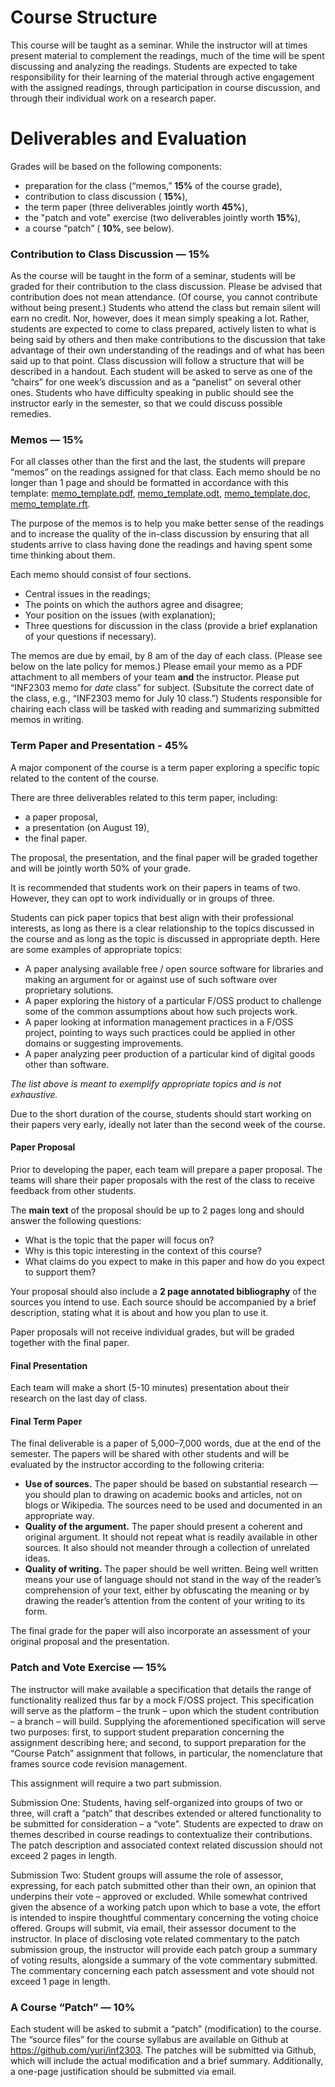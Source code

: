# Course Structure

This course will be taught as a seminar.
While the instructor will at times present material to complement the
  readings, much of the time will be spent discussing and analyzing
  the readings.
Students are expected to take responsibility for their learning of the
  material through active engagement with the assigned readings,
  through participation in course discussion, and through their
  individual work on a research paper.

# Deliverables and Evaluation

Grades will be based on the following components:

  * preparation for the class (“memos,”  **15%** of the course grade),
  * contribution to class discussion ( **15%**),
  * the term paper (three deliverables jointly worth **45%**),
  * the "patch and vote" exercise (two deliverables jointly worth **15%**),
  * a course “patch” ( **10%**, see below).

### Contribution to Class Discussion — 15%

As the course will be taught in the form of a seminar, students will
  be graded for their contribution to the class discussion.
<span class="important">Please be advised that contribution does not
  mean attendance.</span>
(Of course, you cannot contribute without being present.)
Students who attend the class but remain silent will earn no
  credit.
Nor, however, does it mean simply speaking a lot.
Rather, students are expected to come to class prepared, actively
  listen to what is being said by others and then make contributions
  to the discussion that take advantage of their own understanding of
  the readings and of what has been said up to that point.
Class discussion will follow a structure that will be described in a
  handout.
Each student will be asked to serve as one of the “chairs” for
  one week’s discussion and as a “panelist” on several other ones.
Students who have difficulty speaking in public should see the
  instructor early in the semester, so that we could discuss possible
  remedies.

### Memos — 15%

For all classes other than the first and the last, the students will
  prepare “memos” on the readings assigned for that class.
Each memo should be no longer than 1 page and should be formatted in
  accordance with this template:
  [memo_template.pdf](handouts/memo_template.pdf),
  [memo_template.odt](handouts/memo_template.odt),
  [memo_template.doc](handouts/memo_template.doc),
  [memo_template.rft](handouts/memo_template.rtf).

The purpose of the memos is to help you make better sense of the
  readings and to increase the quality of the in-class discussion by
  ensuring that all students arrive to class having done the readings
  and having spent some time thinking about them.

Each memo should consist of four sections.

* Central issues in the readings;
* The points on which the authors agree and disagree;
* Your position on the issues (with explanation);
* Three questions for discussion in the class (provide a brief
  explanation of your questions if necessary).
  
The memos are due by email, <span class="important">by 8 am of the day
  of each class</span>. (Please see below on the late policy for
  memos.)
  Please <span class="important">email your memo as a PDF attachment to all members of your team **and** the instructor.</span>
  Please <span class="important">put “INF2303 memo for *date* class” for subject.</span>
  (Subsitute the correct date of the class, e.g., “INF2303 memo for July 10 class.”)
Students responsible for chairing each class will be tasked with
  reading and summarizing submitted memos in writing.

### Term Paper and Presentation - 45%

A major component of the course is a term paper exploring a specific
  topic related to the content of the course.

There are three deliverables related to this term paper, including:

* a paper proposal,
* a presentation (on August 19),
* the final paper.

The proposal, the presentation, and the final paper will be graded
  <span class="important">together</span> and will be jointly worth
  50% of your grade.

It is recommended that students work on their papers in <span
  class="important">teams of two</span>.
However, they can opt to work individually or in groups of three.

Students can pick paper topics that best align with their professional
  interests, as long as there is a clear relationship to the topics
  discussed in the course and as long as the topic is discussed in
  appropriate depth.
Here are some examples of appropriate topics:

* A paper analysing available free / open source software for
  libraries and making an argument for or against use of such software
  over proprietary solutions.
* A paper exploring the history of a particular F/OSS product to
  challenge some of the common assumptions about how such projects
  work.
* A paper looking at information management practices in a F/OSS
  project, pointing to ways such practices could be applied in other
  domains or suggesting improvements.
* A paper analyzing peer production of a particular kind of digital
  goods other than software.

<i>The list above is meant to exemplify appropriate topics and is not
  exhaustive.</i>

Due to the short duration of the course, students should start working
  on their papers <span class="important">very early</span>, ideally
  not later than the second week of the course.

#### Paper Proposal

Prior to developing the paper, each team will prepare a paper
  proposal.
The teams will share their paper proposals with the rest of the class
  to receive feedback from other students.

The **main text** of the proposal should be up to 2 pages long and
  should answer the following questions:

* What is the topic that the paper will focus on?
* Why is this topic interesting in the context of this course?
* What claims do you expect to make in this paper and how do you
  expect to support them?

Your proposal should also include a **2 page annotated bibliography** of the
  sources you intend to use.
Each source should be accompanied by a brief description, stating what
  it is about and how you plan to use it.

Paper proposals will not receive individual grades, but will be graded
  together with the final paper.


#### Final Presentation

Each team will make a short (5-10 minutes) presentation about their research on the last day of class.

#### Final Term Paper

The final deliverable is a paper of 5,000–7,000 words, due at the end
  of the semester.
The papers will be shared with other students and will be evaluated by
  the instructor according to the following criteria:

* **Use of sources.** The paper should be based on substantial
  research — you should plan to drawing on academic books and
  articles, not on blogs or Wikipedia. The sources need to be used and
  documented in an appropriate way.
* **Quality of the argument.** The paper should present a coherent and
  original argument.
  It should not repeat what is readily available in other sources.
  It also should not meander through a collection of unrelated ideas.
* **Quality of writing.** The paper should be well written. Being well
  written means your use of language should not stand in the way of
  the reader’s comprehension of your text, either by obfuscating the
  meaning or by drawing the reader’s attention from the content of
  your writing to its form.

The final grade for the paper will also incorporate an assessment of
  your original proposal and the presentation.

### Patch and Vote Exercise — 15%

The instructor will make available a specification that details the 
range of functionality realized thus far by a mock F/OSS project.
This specification will serve as the platform – the trunk – upon which 
the student contribution – a branch – will build.  Supplying the 
aforementioned specification will serve two purposes: first, to support 
student preparation concerning the assignment describing here; and 
second, to support preparation for the “Course Patch” assignment that 
follows, in particular, the nomenclature that frames source code 
revision management.

This assignment will require a two part submission.

Submission One:
Students, having self-organized into groups of two or three, will 
craft a “patch” that describes extended or altered functionality to 
be submitted for consideration – a “vote”.  Students are expected to 
draw on themes described in course readings to contextualize their 
contributions.  The patch description and associated context related
discussion should not exceed 2 pages in length.

Submission Two:
Student groups will assume the role of assessor, expressing, for 
each patch submitted other than their own, an opinion that underpins 
their vote – approved or excluded.  While somewhat contrived given 
the absence of a working patch upon which to base a vote, 
the effort is intended to inspire thoughtful commentary concerning
the voting choice offered.  Groups will submit, via email, their assessor
document to the instructor.  In place of disclosing vote related
commentary to the patch submission group, the instructor will provide each 
patch group a summary of voting results, alongside a summary of the vote 
commentary submitted.  The commentary concerning each patch assessment and vote should not
exceed 1 page in length.

### A Course “Patch” — 10%

Each student will be asked to submit a “patch” (modification) to the
  course.
The “source files” for the course syllabus are available on Github at
  <https://github.com/yuri/inf2303>.
The patches will be submitted via Github, which will include the
  actual modification and a brief summary.
Additionally, a one-page justification should be submitted via email.
